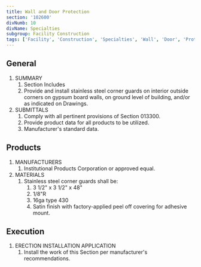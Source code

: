 ```yaml
---
title: Wall and Door Protection
section: '102600'
divNumb: 10
divName: Specialties
subgroup: Facility Construction
tags: ['Facility', 'Construction', 'Specialties', 'Wall', 'Door', 'Protection']
---
```

## General

1. SUMMARY
   1. Section Includes
   2. Provide and install stainless steel corner guards on interior outside corners on gypsum board walls, on ground level of building, and/or as indicated on Drawings.
1. SUBMITTALS
   1. Comply with all pertinent provisions of Section 013300.
   2. Provide product data for all products to be utilized.
   3. Manufacturer's standard data.

## Products

1. MANUFACTURERS
   1. Institutional Products Corporation or approved equal.
1. MATERIALS
   1. Stainless steel corner guards shall be:
      1. 3 1/2" x 3 1/2" x 48"
      2. 1/8"R
      3. 16ga type 430
      4. Satin finish with factory-applied peel off covering for adhesive mount.

## Execution

1. ERECTION INSTALLATION APPLICATION
   1. Install the work of this Section per manufacturer's recommendations.

